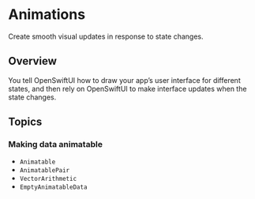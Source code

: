 # Animations

Create smooth visual updates in response to state changes.

## Overview

You tell OpenSwiftUI how to draw your app’s user interface for different states, and then rely on OpenSwiftUI to make interface updates when the state changes.

## Topics

### Making data animatable

- ``Animatable``
- ``AnimatablePair``
- ``VectorArithmetic``
- ``EmptyAnimatableData``
